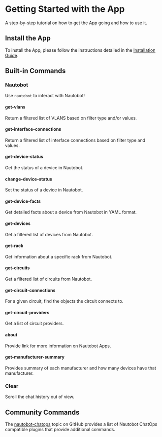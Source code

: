 # Getting Started with the App

A step-by-step tutorial on how to get the App going and how to use it.

## Install the App

To install the App, please follow the instructions detailed in the [Installation Guide](../admin/admin_install.md).

## Built-in Commands

### Nautobot

Use `nautobot` to interact with Nautobot!

#### get-vlans

Return a filtered list of VLANS based on filter type and/or values.

#### get-interface-connections

Return a filtered list of interface connections based on filter type and values.

#### get-device-status

Get the status of a device in Nautobot.

#### change-device-status

Set the status of a device in Nautobot.

#### get-device-facts

Get detailed facts about a device from Nautobot in YAML format.

#### get-devices

Get a filtered list of devices from Nautobot.

#### get-rack

Get information about a specific rack from Nautobot.

#### get-circuits

Get a filtered list of circuits from Nautobot.

#### get-circuit-connections

For a given circuit, find the objects the circuit connects to.

#### get-circuit-providers

Get a list of circuit providers.

#### about

Provide link for more information on Nautobot Apps.

#### get-manufacturer-summary

Provides summary of each manufacturer and how many devices have that manufacturer.

### Clear

Scroll the chat history out of view.

## Community Commands

The [nautobot-chatops](https://github.com/topics/nautobot-chatops) topic on GitHub provides a list of Nautobot ChatOps compatible plugins that provide additional commands.
